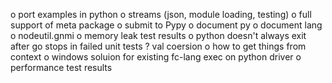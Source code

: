o port examples in python
o streams (json, module loading, testing)
o full support of meta package
o submit to Pypy
o document py
o document lang
o nodeutil.gnmi
o memory leak test results
o python doesn't always exit after go stops in failed unit tests
? val coersion
o how to get things from context
o windows soluion for existing fc-lang exec on python driver
o performance test results